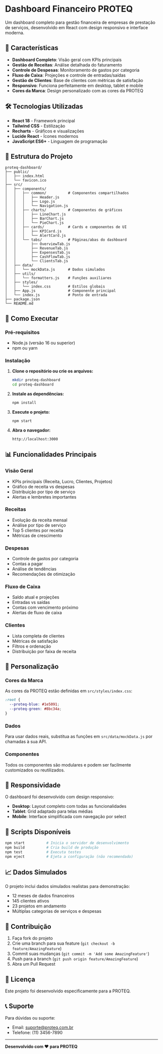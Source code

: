 # Dashboard Financeiro PROTEQ

Um dashboard completo para gestão financeira de empresas de prestação de serviços, desenvolvido em React com design responsivo e interface moderna.

## 🚀 Características

- **Dashboard Completo**: Visão geral com KPIs principais
- **Gestão de Receitas**: Análise detalhada do faturamento
- **Controle de Despesas**: Monitoramento de gastos por categoria
- **Fluxo de Caixa**: Projeções e controle de entradas/saídas
- **Gestão de Clientes**: Base de clientes com métricas de satisfação
- **Responsivo**: Funciona perfeitamente em desktop, tablet e mobile
- **Cores da Marca**: Design personalizado com as cores da PROTEQ

## 🛠️ Tecnologias Utilizadas

- **React 18** - Framework principal
- **Tailwind CSS** - Estilização
- **Recharts** - Gráficos e visualizações
- **Lucide React** - Ícones modernos
- **JavaScript ES6+** - Linguagem de programação

## 📁 Estrutura do Projeto

```
proteq-dashboard/
├── public/
│   ├── index.html
│   └── favicon.ico
├── src/
│   ├── components/
│   │   ├── common/          # Componentes compartilhados
│   │   │   ├── Header.js
│   │   │   ├── Logo.js
│   │   │   └── Navigation.js
│   │   ├── charts/          # Componentes de gráficos
│   │   │   ├── LineChart.js
│   │   │   ├── BarChart.js
│   │   │   └── PieChart.js
│   │   ├── cards/           # Cards e componentes de UI
│   │   │   ├── KPICard.js
│   │   │   └── AlertCard.js
│   │   └── tabs/            # Páginas/abas do dashboard
│   │       ├── OverviewTab.js
│   │       ├── RevenueTab.js
│   │       ├── ExpensesTab.js
│   │       ├── CashFlowTab.js
│   │       └── ClientsTab.js
│   ├── data/
│   │   └── mockData.js      # Dados simulados
│   ├── utils/
│   │   └── formatters.js    # Funções auxiliares
│   ├── styles/
│   │   └── index.css        # Estilos globais
│   ├── App.js               # Componente principal
│   └── index.js             # Ponto de entrada
├── package.json
└── README.md
```

## 🚀 Como Executar

### Pré-requisitos

- Node.js (versão 16 ou superior)
- npm ou yarn

### Instalação

1. **Clone o repositório ou crie os arquivos:**
   ```bash
   mkdir proteq-dashboard
   cd proteq-dashboard
   ```

2. **Instale as dependências:**
   ```bash
   npm install
   ```

3. **Execute o projeto:**
   ```bash
   npm start
   ```

4. **Abra o navegador:**
   ```
   http://localhost:3000
   ```

## 📊 Funcionalidades Principais

### Visão Geral
- KPIs principais (Receita, Lucro, Clientes, Projetos)
- Gráfico de receita vs despesas
- Distribuição por tipo de serviço
- Alertas e lembretes importantes

### Receitas
- Evolução da receita mensal
- Análise por tipo de serviço
- Top 5 clientes por receita
- Métricas de crescimento

### Despesas
- Controle de gastos por categoria
- Contas a pagar
- Análise de tendências
- Recomendações de otimização

### Fluxo de Caixa
- Saldo atual e projeções
- Entradas vs saídas
- Contas com vencimento próximo
- Alertas de fluxo de caixa

### Clientes
- Lista completa de clientes
- Métricas de satisfação
- Filtros e ordenação
- Distribuição por faixa de receita

## 🎨 Personalização

### Cores da Marca
As cores da PROTEQ estão definidas em `src/styles/index.css`:

```css
:root {
  --proteq-blue: #1e5091;
  --proteq-green: #8bc34a;
}
```

### Dados
Para usar dados reais, substitua as funções em `src/data/mockData.js` por chamadas à sua API.

### Componentes
Todos os componentes são modulares e podem ser facilmente customizados ou reutilizados.

## 📱 Responsividade

O dashboard foi desenvolvido com design responsivo:
- **Desktop**: Layout completo com todas as funcionalidades
- **Tablet**: Grid adaptado para telas médias
- **Mobile**: Interface simplificada com navegação por select

## 🔧 Scripts Disponíveis

```bash
npm start          # Inicia o servidor de desenvolvimento
npm build          # Cria build de produção
npm test           # Executa testes
npm eject          # Ejeta a configuração (não recomendado)
```

## 📈 Dados Simulados

O projeto inclui dados simulados realistas para demonstração:
- 12 meses de dados financeiros
- 145 clientes ativos
- 23 projetos em andamento
- Múltiplas categorias de serviços e despesas

## 🤝 Contribuição

1. Faça fork do projeto
2. Crie uma branch para sua feature (`git checkout -b feature/AmazingFeature`)
3. Commit suas mudanças (`git commit -m 'Add some AmazingFeature'`)
4. Push para a branch (`git push origin feature/AmazingFeature`)
5. Abra um Pull Request

## 📝 Licença

Este projeto foi desenvolvido especificamente para a PROTEQ.

## 📞 Suporte

Para dúvidas ou suporte:
- Email: suporte@proteq.com.br
- Telefone: (11) 3456-7890

---

**Desenvolvido com ❤️ para PROTEQ**
